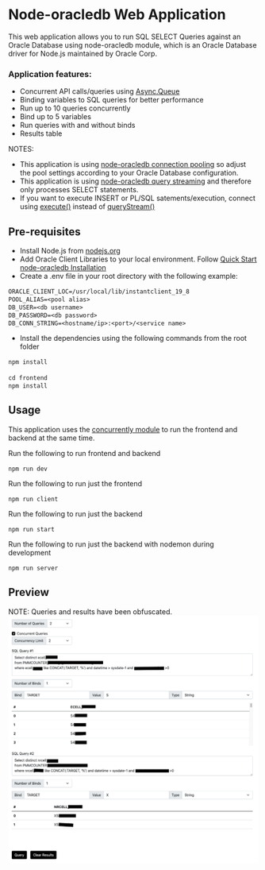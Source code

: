 # Node-oracledb Web Application

This web application allows you to run SQL SELECT Queries against an Oracle Database using node-oracledb module, which is an Oracle Database driver for Node.js maintained by Oracle Corp.

### Application features:

- Concurrent API calls/queries using [Async.Queue](https://caolan.github.io/async/v3/docs.html#queue)
- Binding variables to SQL queries for better performance
- Run up to 10 queries concurrently
- Bind up to 5 variables
- Run queries with and without binds
- Results table

NOTES:

- This application is using [node-oracledb connection pooling](https://oracle.github.io/node-oracledb/doc/api.html#-153-connection-pooling) so adjust the pool settings according to your Oracle Database configuration.
- This application is using [node-oracledb query streaming](https://oracle.github.io/node-oracledb/doc/api.html#-1613-query-streaming) and therefore only processes SELECT statements.
- If you want to execute INSERT or PL/SQL satements/execution, connect using [execute()](https://oracle.github.io/node-oracledb/doc/api.html#-426-connectionexecute) instead of [queryStream()](https://oracle.github.io/node-oracledb/doc/api.html#-4213-connectionquerystream)

## Pre-requisites

- Install Node.js from [nodejs.org](https://nodejs.org/en/download/)
- Add Oracle Client Libraries to your local environment. Follow [Quick Start node-oracledb Installation](https://oracle.github.io/node-oracledb/INSTALL.html#-2-quick-start-node-oracledb-installation)
- Create a .env file in your root directory with the following example:

```
ORACLE_CLIENT_LOC=/usr/local/lib/instantclient_19_8
POOL_ALIAS=<pool alias>
DB_USER=<db username>
DB_PASSWORD=<db password>
DB_CONN_STRING=<hostname/ip>:<port>/<service name>
```

- Install the dependencies using the following commands from the root folder

```
npm install

cd frontend
npm install
```

## Usage

This application uses the [concurrently module](https://www.npmjs.com/package/concurrently) to run the frontend and backend at the same time.

Run the following to run frontend and backend

```
npm run dev
```

Run the following to run just the frontend

```
npm run client
```

Run the following to run just the backend

```
npm run start
```

Run the following to run just the backend with nodemon during development

```
npm run server
```

## Preview

NOTE: Queries and results have been obfuscated.
![Alt text](./preview.png?raw=true "Preview")
